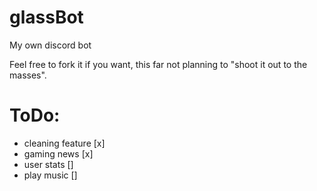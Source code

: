# glassBot
My own discord bot

Feel free to fork it if you want, this far not planning to "shoot it out to the
masses".

# ToDo:
- cleaning feature [x]
- gaming news [x]
- user stats []
- play music []
